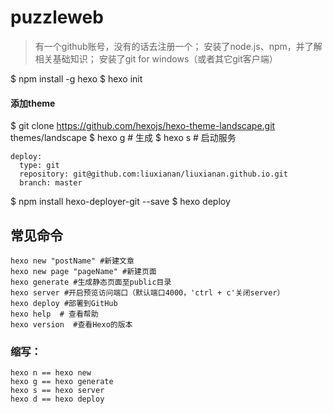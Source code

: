 # puzzleweb

> 有一个github账号，没有的话去注册一个；
> 安装了node.js、npm，并了解相关基础知识；
> 安装了git for windows（或者其它git客户端）

$ npm install -g hexo
$ hexo init
#### 添加theme
$ git clone https://github.com/hexojs/hexo-theme-landscape.git themes/landscape
$ hexo g # 生成
$ hexo s # 启动服务

```
deploy:
  type: git
  repository: git@github.com:liuxianan/liuxianan.github.io.git
  branch: master
```

$ npm install hexo-deployer-git --save
$ hexo deploy

## 常见命令
```
hexo new "postName" #新建文章
hexo new page "pageName" #新建页面
hexo generate #生成静态页面至public目录
hexo server #开启预览访问端口（默认端口4000，'ctrl + c'关闭server）
hexo deploy #部署到GitHub
hexo help  # 查看帮助
hexo version  #查看Hexo的版本
```
### 缩写：
```
hexo n == hexo new
hexo g == hexo generate
hexo s == hexo server
hexo d == hexo deploy
```

